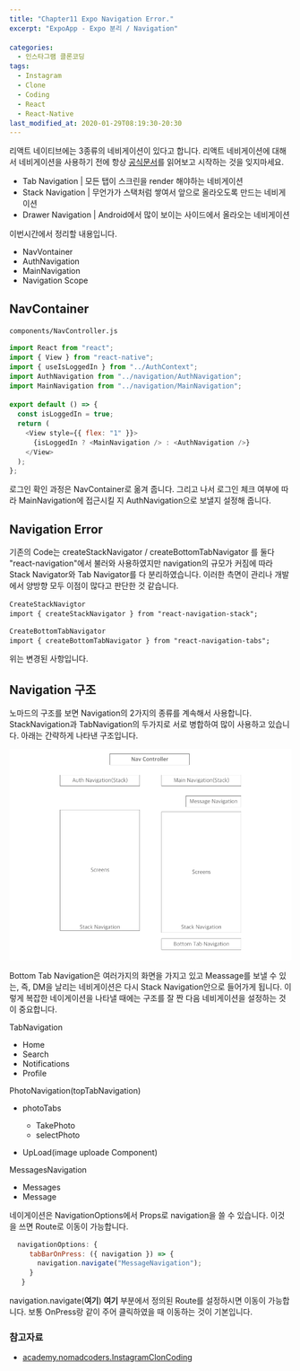 ```yaml
---
title: "Chapter11 Expo Navigation Error."
excerpt: "ExpoApp - Expo 분리 / Navigation"

categories:
  - 인스타그램 클론코딩
tags:
  - Instagram
  - Clone
  - Coding
  - React
  - React-Native
last_modified_at: 2020-01-29T08:19:30-20:30
---
```


리액트 네이티브에는 3종류의 네비게이션이 있다고 합니다. 리액트 네비게이션에 대해서 네비게이션을 사용하기 전에 항상 [공식문서](https://reactnavigation.org/docs/en/getting-started.html#installation)를 읽어보고 시작하는 것을 잊지마세요.
- Tab Navigation  |  모든 탭이 스크린을 render 해야하는 네비게이션
- Stack Navigation  |  무언가가 스택처럼 쌓여서 앞으로 올라오도록 만드는 네비게이션
- Drawer Navigation  |  Android에서 많이 보이는 사이드에서 올라오는 네비게이션

이번시간에서 정리할 내용입니다.
   <br>
- NavVontainer <br>
- AuthNavigation  <br>
- MainNavigation  <br>
- Navigation Scope  <br>

## NavContainer

`components/NavController.js`
```javascript
import React from "react";
import { View } from "react-native";
import { useIsLoggedIn } from "../AuthContext";
import AuthNavigation from "../navigation/AuthNavigation";
import MainNavigation from "../navigation/MainNavigation";

export default () => {
  const isLoggedIn = true;
  return (
    <View style={{ flex: "1" }}>
      {isLoggedIn ? <MainNavigation /> : <AuthNavigation />}
    </View>
  );
};

```
로그인 확인 과정은 NavContainer로 옮겨 줍니다. 그리고 나서 로그인 체크 여부에 따라 MainNavigation에 접근시킬 지 AuthNavigation으로 보낼지 설정해 줍니다.

## Navigation Error

기존의 Code는 createStackNavigator / createBottomTabNavigator 를 둘다 "react-navigation"에서 불러와 사용하였지만 navigation의 규모가 커짐에 따라 Stack Navigator와 Tab Navigator를 다 분리하였습니다. 이러한 측면이 관리나 개발에서 양방향 모두 이점이 많다고 판단한 것 같습니다.

`CreateStackNavigtor` <br>
`import { createStackNavigator } from "react-navigation-stack";`

`CreateBottomTabNavigator` <br>
`import { createBottomTabNavigator } from "react-navigation-tabs";`

위는 변경된 사항입니다.

## Navigation 구조

노마드의 구조를 보면 Navigation의 2가지의 종류를 계속해서 사용합니다. StackNavigation과 TabNavigation의 두가지로 서로 병합하여 많이 사용하고 있습니다. 아래는 간략하게 나타낸 구조입니다.

![네비게이션 구조](/assets/images/instagramClone/NavigationStructure.png)

Bottom Tab Navigation은 여러가지의 화면을 가지고 있고 Meassage를 보낼 수 있는, 즉, DM을 날리는 네비게이션은 다시 Stack Navigation안으로 들어가게 됩니다. 이렇게 복잡한 네이게이션을 나타낼 때에는 구조를 잘 짠 다음 네비게이션을 설정하는 것이 중요합니다.

TabNavigation
- Home
- Search
- Notifications
- Profile

PhotoNavigation(topTabNavigation)
- photoTabs
  - TakePhoto
  - selectPhoto

- UpLoad(image uploade Component)

MessagesNavigation
- Messages
- Message

 네이게이션은 NavigationOptions에서 Props로 navigation을 쓸 수 있습니다. 이것을 쓰면 Route로 이동이 가능합니다.

 ```javascript
   navigationOptions: {
      tabBarOnPress: ({ navigation }) => {
        navigation.navigate("MessageNavigation");
      }
    }
 ```
 navigation.navigate(**여기**) **여기** 부분에서 정의된 Route를 설정하시면 이동이 가능합니다. 보통 OnPress랑 같이 주어 클릭하였을 때 이동하는 것이 기본입니다.


### 참고자료

- [academy.nomadcoders.InstagramClonCoding](https://academy.nomadcoders.co/courses/enrolled/503371)
